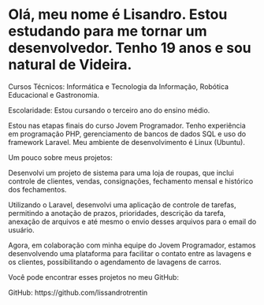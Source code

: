 
<div class="conteiner_image" id="sobre"> 
    <div class="h1">
    <h1>Olá, meu nome é Lisandro. Estou estudando para me tornar um desenvolvedor. Tenho 19 anos e sou natural de Videira.</h1>
</div>
<div class="image">
</div>
</div>

<div class="sections">
<section class="escolaridade" id="escolaridade">
<p class="p-escolaridade">
    Cursos Técnicos: Informática e Tecnologia da Informação, Robótica Educacional e Gastronomia.
</p>
<p class="p-escolaridade2">
    Escolaridade: Estou cursando o terceiro ano do ensino médio.
</p>
</section>
<section class="habilidades">
    <p class="p-habilidades">
        Estou nas etapas finais do curso Jovem Programador. Tenho experiência em programação PHP, gerenciamento de bancos de dados SQL e uso do framework Laravel. Meu ambiente de desenvolvimento é Linux (Ubuntu).
    </p>
</section>
<section class="projetos">
    <p class="p-projetos">
        Um pouco sobre meus projetos:
    </p>
    <p class="p-projetos2">
        Desenvolvi um projeto de sistema para uma loja de roupas, que inclui controle de clientes, vendas, consignações, fechamento mensal e histórico dos fechamentos.
    </p>
    <p class="p-projetos2">
        Utilizando o Laravel, desenvolvi uma aplicação de controle de tarefas, permitindo a anotação de prazos, prioridades, descrição da tarefa, anexação de arquivos e até mesmo o envio desses arquivos para o email do usuário.
    </p>
    <p class="p-projetos2">
        Agora, em colaboração com minha equipe do Jovem Programador, estamos desenvolvendo uma plataforma para facilitar o contato entre as lavagens e os clientes, possibilitando o agendamento de lavagens de carros.
    </p> 
    <p class="p-projetos3">
        Você pode encontrar esses projetos no meu GitHub:
    </p> 
    <p class="p-projetos2">
       GitHub: https://github.com/lissandrotrentin
    </p> 
</section>
</div>
<br>
<br>

</body>
</html>

